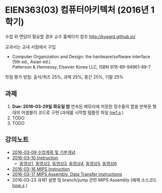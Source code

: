 # EIEN363(03) 컴퓨터아키텍처 (2016년 1학기)

수업 외 면담이 필요할 경우 교수 홈페이지 참조
http://kyagrd.github.io/

교과서는 교내 서점에서 구입 
* Computer Organization and Design: the hardware/software interface (5th ed., Asian ed.)<br/>
  Patterson & Hennessy, Elsevier Korea LLC, ISBN 978-89-94961-89-7

학점 평가 방침: 출석/퀴즈 25%, 과제 25%, 중간 25%, 기말 25%

## 과제
1. **Due: 2016-03-29일 화요일 밤** 연속된 메모리에 저장된 정수들의 합을 반복문 형태의 어셈블리 코드로 구현 (과제를 시작할 템플릿 파일 [hw1.s](https://github.com/kyagrd/eien363ca/blob/master/dirs/mips/hw1.s) )
1. TODO
2. TODO

## 강의노트
* [2016-03-09 수업계획 및 기본개념](https://slides.com/kyagrd/ca2016spring0309)
* [2016-03-10 Instruction](http://slides.com/kyagrd/ca2016spring0310)
  * [동영상1](https://youtu.be/F5rvsziqRfI),
    [동영상2](https://youtu.be/0lOVPQhpIMM),
    [동영상3](https://youtu.be/m0xsLWYs17Q),
    [동영상4](https://youtu.be/99iXM4wPkJk),
    [동영상5](https://youtu.be/eD22zdX1m-E),
    [동영상6](https://youtu.be/g_xf1Y9ZvOI)
* [2016-03-16 MIPS Instruction](http://slides.com/kyagrd/ca2016spring0316)
* [2016-03-17 MIPS Assembly, Data Transfer instructions](http://slides.com/kyagrd/ca2016spring0317)
* 2016-03-23 과제1 설명 및 branch/jump 관련 MIPS Assembly (예제 소스코드 [loop.s](https://github.com/kyagrd/eien363ca/blob/master/dirs/mips/loop.s) )
